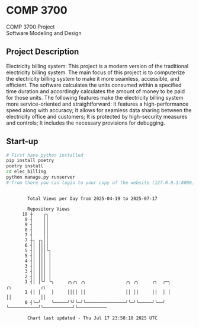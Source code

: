 # COMP 3700
COMP 3700 Project  
Software Modeling and Design
## Project Description
Electricity billing system: This project is a modern version of the traditional electricity billing system. The main focus of this project is to computerize the electricity billing system to make it more seamless, accessible, and efficient. The software calculates the units consumed within a specified time duration and accordingly calculates the amount of money to be paid for those units. The following features make the electricity billing system more service-oriented and straightforward: It features a high-performance speed along with accuracy; It allows for seamless data sharing between the electricity office and customers; It is protected by high-security measures and controls; It includes the necessary provisions for debugging.

## Start-up
```bash
# First have python installed
pip install poetry
poetry install
cd elec_billing
python manage.py runserver
# from there you can login to your copy of the website (127.0.0.1:8000), default creds are admin/admin
```

```

        Total Views per Day from 2025-04-19 to 2025-07-17

        Repository Views
      10 ┼    ╭╮
       9 ┤    ││
       9 ┤    ││
       8 ┤    ││
       7 ┤    ││
       7 ┼╮ ╭╮││
       6 ┤│ ││││
       5 ┤│ │││╰╮
       5 ┤│ │││ │
       4 ┤│ │││ │
       3 ┤│ │││ │
       3 ┤│ │││ │
       2 ┤│ │││ │
       1 ┤│ │╰╯ ╰╮     ╭╮╭╮ ╭╮               ╭╮ ╭╮     ╭╮  ╭─╮           ╭╮           ╭╮
       1 ┤│ │    │     ││││ ││               ││ ││     ││  │ │           ││           ││
       0 ┤╰─╯    ╰─────╯╰╯╰─╯╰───────────────╯╰─╯╰─────╯╰──╯ ╰───────────╯╰───────────╯╰───────────

        Chart last updated - Thu Jul 17 23:58:18 2025 UTC
        
```
